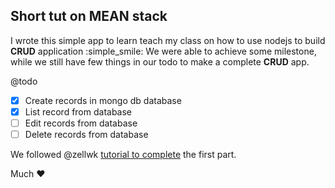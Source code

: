 ## Short tut on MEAN stack

I wrote this simple app to learn teach my class on how to use nodejs to build **CRUD** application :simple_smile:
We were able to achieve some milestone, while we still have few things in our todo to make a complete **CRUD** app.


@todo

- [x] Create records in mongo db database
- [x] List record from database
- [ ] Edit records from database
- [ ] Delete records from database

We followed @zellwk [tutorial to complete](https://zellwk.com/blog/crud-express-mongodb/) the first part.

Much :heart:
